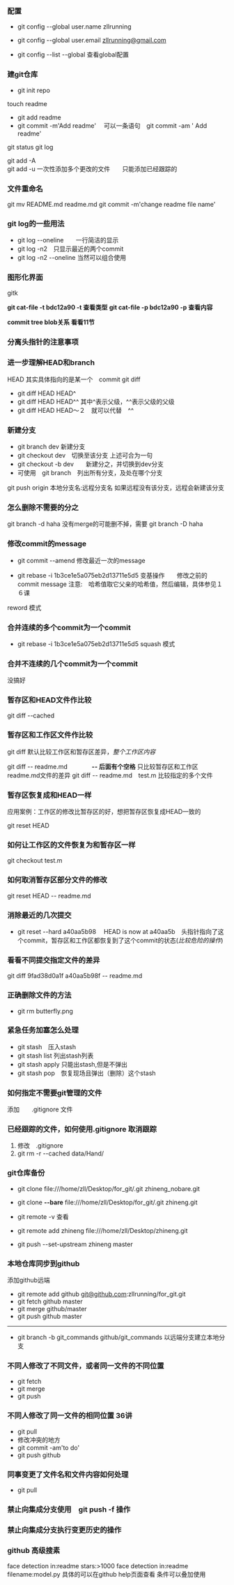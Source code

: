 ### 配置
- git config --global user.name zllrunning
- git config --global user.email zllrunning@gmail.com

- git config --list --global   查看global配置

### 建git仓库
- git init repo

touch readme

- git add readme   
- git commit -m'Add readme'　
可以一条语句　git commit -am ' Add readme'

git status
git log


git add -A  
git add -u 一次性添加多个更改的文件　　只能添加已经跟踪的

### 文件重命名
git mv README.md readme.md
git commit -m'change readme file name'

### git log的一些用法
- git log --oneline　　一行简洁的显示
- git log -n2　只显示最近的两个commit
- git log -n2 --oneline 当然可以组合使用

### 图形化界面
gitk



**git cat-file -t bdc12a90      -t 查看类型**
**git cat-file -p bdc12a90      -p 查看内容**


**commit tree blob关系  看看11节**


### 分离头指针的注意事项



### 进一步理解HEAD和branch

HEAD 其实具体指向的是某一个　commit
git diff 
- git diff HEAD HEAD^
- git diff HEAD HEAD^^   其中^表示父级，^^表示父级的父级
- git diff HEAD HEAD～２　就可以代替　^^

### 新建分支
- git branch dev 新建分支
- git checkout dev　切换至该分支
上述可合为一句
- git checkout -b dev　　新建分之，并切换到dev分支
- 可使用　git branch　列出所有分支，及处在哪个分支


git push origin 本地分支名:远程分支名
如果远程没有该分支，远程会新建该分支

### 怎么删除不需要的分之

git branch -d haha
没有merge的可能删不掉，需要
git branch -D haha

### 修改commit的message
- git commit --amend
修改最近一次的message

- git rebase -i 1b3ce1e5a075eb2d13711e5d5
变基操作　　修改之前的commit message 
注意:　哈希值取它父亲的哈希值，然后编辑，具体参见１６课

reword 模式
### 合并连续的多个commit为一个commit
- git rebase -i 1b3ce1e5a075eb2d13711e5d5
squash 模式

### 合并不连续的几个commit为一个commit
没搞好

### 暂存区和HEAD文件作比较
git diff --cached

### 暂存区和工作区文件作比较
git diff
默认比较工作区和暂存区差异，*整个工作区内容*

git diff -- readme.md　　　　**-- 后面有个空格**
只比较暂存区和工作区readme.md文件的差异
git diff -- readme.md　test.m 比较指定的多个文件

### 暂存区恢复成和HEAD一样
应用案例：工作区的修改比暂存区的好，想把暂存区恢复成HEAD一致的

git reset HEAD

### 如何让工作区的文件恢复为和暂存区一样

git checkout test.m

### 如何取消暂存区部分文件的修改
git reset HEAD -- readme.md

### 消除最近的几次提交

- git reset --hard a40aa5b98　
HEAD is now at a40aa5b　头指针指向了这个commit，暂存区和工作区都恢复到了这个commit的状态(*比较危险的操作*)

### 看看不同提交指定文件的差异
git diff 9fad38d0a1f a40aa5b98f -- readme.md

### 正确删除文件的方法
- git rm butterfly.png

### 紧急任务加塞怎么处理
- git stash　压入stash
- git stash list 列出stash列表
- git stash apply 只能出stash,但是不弹出
- git stash pop　恢复现场且弹出（删除）这个stash


### 如何指定不需要git管理的文件
添加　　.gitignore  文件

### 已经跟踪的文件，如何使用.gitignore 取消跟踪
1. 修改　.gitignore 
2. git rm -r --cached data/Hand/

### git仓库备份
- git clone  file:///home/zll/Desktop/for_git/.git zhineng_nobare.git
- git clone **--bare** file:///home/zll/Desktop/for_git/.git zhineng.git

- git remote -v 查看
- git remote add zhineng file:///home/zll/Desktop/zhineng.git
- git push --set-upstream zhineng master



### 本地仓库同步到github
添加github远端

- git remote add github git@github.com:zllrunning/for_git.git
- git fetch github master
- git merge github/master
- git push github master
---
- git branch -b git_commands github/git_commands 
以远端分支建立本地分支

### 不同人修改了不同文件，或者同一文件的不同位置
- git fetch 
- git merge
- git push

### 不同人修改了同一文件的相同位置 36讲
- git pull 
- 修改冲突的地方
- git commit -am'to do'
- git push github

### 同事变更了文件名和文件内容如何处理
- git pull

### 禁止向集成分支使用　git push -f 操作
### 禁止向集成分支执行变更历史的操作


### github 高级搜素
face detection in:readme stars:>1000
face detection in:readme filename:model.py
具体的可以在github help页面查看
条件可以叠加使用
















